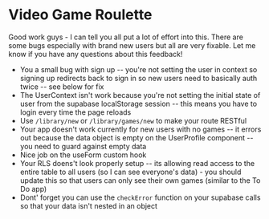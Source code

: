# Video Game Roulette

Good work guys - I can tell you all put a lot of effort into this. There are some bugs especially with brand new users but all are very fixable. Let me know if you have any questions about this feedback!

- You a small bug with sign up -- you're not setting the user in context so signing up redirects back to sign in so new users need to basically auth twice -- see below for fix
- The UserContext isn't work because you're not setting the initial state of user from the supabase localStorage session -- this means you have to login every time the page reloads
- Use `/library/new` or `/library/games/new` to make your route RESTful
- Your app doesn't work currently for new users with no games -- it errors out because the data object is empty on the UserProfile component -- you need to guard against empty data
- Nice job on the useForm custom hook
- Your RLS doens't look properly setup -- its allowing read access to the entire table to all users (so I can see everyone's data) - you should update this so that users can only see their own games (similar to the To Do app)
- Dont' forget you can use the `checkError` function on your supabase calls so that your data isn't nested in an object
